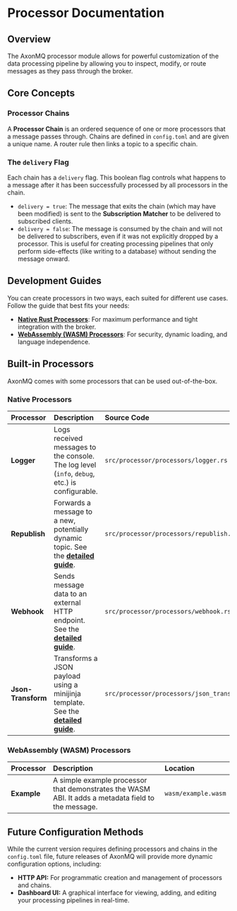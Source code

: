 # Processor Documentation

## Overview

The AxonMQ processor module allows for powerful customization of the data processing pipeline by allowing you to inspect, modify, or route messages as they pass through the broker.

## Core Concepts

### Processor Chains

A **Processor Chain** is an ordered sequence of one or more processors that a message passes through. Chains are defined in `config.toml` and are given a unique name. A router rule then links a topic to a specific chain.

### The `delivery` Flag

Each chain has a `delivery` flag. This boolean flag controls what happens to a message after it has been successfully processed by all processors in the chain.

- `delivery = true`: The message that exits the chain (which may have been modified) is sent to the **Subscription Matcher** to be delivered to subscribed clients.
- `delivery = false`: The message is consumed by the chain and will not be delivered to subscribers, even if it was not explicitly dropped by a processor. This is useful for creating processing pipelines that only perform side-effects (like writing to a database) without sending the message onward.

## Development Guides

You can create processors in two ways, each suited for different use cases. Follow the guide that best fits your needs:

- **[Native Rust Processors](./processor-native.md)**: For maximum performance and tight integration with the broker.
- **[WebAssembly (WASM) Processors](./processor-wasm.md)**: For security, dynamic loading, and language independence.

## Built-in Processors

AxonMQ comes with some processors that can be used out-of-the-box.

### Native Processors

| Processor | Description | Source Code |
| :--- | :--- | :--- |
| **Logger** | Logs received messages to the console. The log level (`info`, `debug`, etc.) is configurable. | `src/processor/processors/logger.rs` |
| **Republish** | Forwards a message to a new, potentially dynamic topic. See the **[detailed guide](./processor/republish.md)**. | `src/processor/processors/republish.rs` |
| **Webhook** | Sends message data to an external HTTP endpoint. See the **[detailed guide](./processor/webhook.md)**. | `src/processor/processors/webhook.rs` |
| **Json-Transform** | Transforms a JSON payload using a minijinja template. See the **[detailed guide](./processor/json_transform.md)**. | `src/processor/processors/json_transform.rs` |

### WebAssembly (WASM) Processors

| Processor | Description | Location |
| :--- | :--- | :--- |
| **Example** | A simple example processor that demonstrates the WASM ABI. It adds a metadata field to the message. | `wasm/example.wasm` |

## Future Configuration Methods

While the current version requires defining processors and chains in the `config.toml` file, future releases of AxonMQ will provide more dynamic configuration options, including:

- **HTTP API:** For programmatic creation and management of processors and chains.
- **Dashboard UI:** A graphical interface for viewing, adding, and editing your processing pipelines in real-time.
